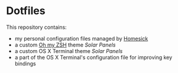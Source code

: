Dotfiles
========

This repository contains:
- my personal configuration files managed by [Homesick](https://github.com/technicalpickles/homesick)
- a custom [Oh my ZSH](https://github.com/robbyrussell/oh-my-zsh) theme *Solar Panels*
- a custom OS X Terminal theme *Solar Panels*
- a part of the OS X Terminal's configuration file for improving key bindings
